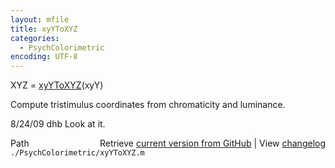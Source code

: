 ```yaml
---
layout: mfile
title: xyYToXYZ
categories:
  - PsychColorimetric
encoding: UTF-8
---
```


XYZ = [xyYToXYZ](/docs/xyYToXYZ)\(xyY\)

Compute tristimulus coordinates from
chromaticity and luminance.

8/24/09  dhb  Look at it.


<div class="code_header" style="text-align:right;">
  <span style="float:left;">Path&nbsp;&nbsp;</span> <span class="counter">Retrieve <a href=
  "https://raw.github.com/Psychtoolbox-3/Psychtoolbox-3/beta/./PsychColorimetric/xyYToXYZ.m">current version from GitHub</a> | View <a href=
  "https://github.com/Psychtoolbox-3/Psychtoolbox-3/commits/beta/./PsychColorimetric/xyYToXYZ.m">changelog</a></span>
</div>
<div class="code">
  <code>./PsychColorimetric/xyYToXYZ.m</code>
</div>
